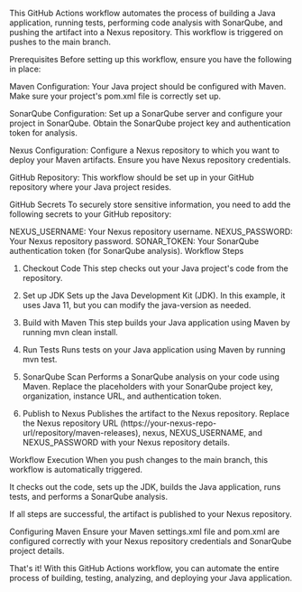 This GitHub Actions workflow automates the process of building a Java application, running tests, performing code analysis with SonarQube, and pushing the artifact into a Nexus repository. This workflow is triggered on pushes to the main branch.

Prerequisites
Before setting up this workflow, ensure you have the following in place:

Maven Configuration: Your Java project should be configured with Maven. Make sure your project's pom.xml file is correctly set up.

SonarQube Configuration: Set up a SonarQube server and configure your project in SonarQube. Obtain the SonarQube project key and authentication token for analysis.

Nexus Configuration: Configure a Nexus repository to which you want to deploy your Maven artifacts. Ensure you have Nexus repository credentials.

GitHub Repository: This workflow should be set up in your GitHub repository where your Java project resides.

GitHub Secrets
To securely store sensitive information, you need to add the following secrets to your GitHub repository:

NEXUS_USERNAME: Your Nexus repository username.
NEXUS_PASSWORD: Your Nexus repository password.
SONAR_TOKEN: Your SonarQube authentication token (for SonarQube analysis).
Workflow Steps
1. Checkout Code
This step checks out your Java project's code from the repository.

2. Set up JDK
Sets up the Java Development Kit (JDK). In this example, it uses Java 11, but you can modify the java-version as needed.

3. Build with Maven
This step builds your Java application using Maven by running mvn clean install.

4. Run Tests
Runs tests on your Java application using Maven by running mvn test.

5. SonarQube Scan
Performs a SonarQube analysis on your code using Maven. Replace the placeholders with your SonarQube project key, organization, instance URL, and authentication token.

6. Publish to Nexus
Publishes the artifact to the Nexus repository. Replace the Nexus repository URL (https://your-nexus-repo-url/repository/maven-releases), nexus, NEXUS_USERNAME, and NEXUS_PASSWORD with your Nexus repository details.

Workflow Execution
When you push changes to the main branch, this workflow is automatically triggered.

It checks out the code, sets up the JDK, builds the Java application, runs tests, and performs a SonarQube analysis.

If all steps are successful, the artifact is published to your Nexus repository.

Configuring Maven
Ensure your Maven settings.xml file and pom.xml are configured correctly with your Nexus repository credentials and SonarQube project details.

That's it! With this GitHub Actions workflow, you can automate the entire process of building, testing, analyzing, and deploying your Java application.
